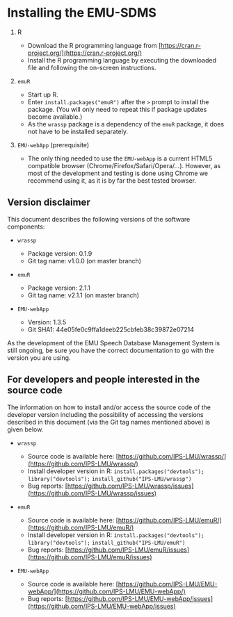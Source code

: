 # Installing the EMU-SDMS

1. R
    - Download the R programming language from  [https://cran.r-project.org/](https://cran.r-project.org/)
    - Install the R programming language by executing the downloaded file and following the on-screen instructions.

2. `emuR`
    - Start up R.
    - Enter `install.packages("emuR")` after the `>` prompt to install the package. (You will only need to repeat this if package updates become available.)
    - As the `wrassp` package is a dependency of the `emuR` package, it does not have to be installed separately.

3. `EMU-webApp` (prerequisite)
    - The only thing needed to use the `EMU-webApp` is a current HTML5 compatible browser (Chrome/Firefox/Safari/Opera/...). However, as most of the development and testing is done using Chrome we recommend using it, as it is by far the best tested browser.

## Version disclaimer

This document describes the following versions of the software components:

- `wrassp`
    - Package version: 0.1.9
    - Git tag name: v1.0.0 (on master branch)

- `emuR`
    - Package version: 2.1.1
    - Git tag name: v2.1.1 (on master branch)

- `EMU-webApp`
    - Version: 1.3.5
    - Git SHA1: 44e05fe0c9ffa1deeb225cbfeb38c39872e07214

As the development of the EMU Speech Database Management System is still ongoing, be sure you have the correct documentation to go with the version you are using.

## For developers and people interested in the source code

The information on how to install and/or access the source code of the developer version including the possibility of accessing the versions described in this document (via the Git tag names mentioned above) is given below.

- `wrassp`
    - Source code is available here: [https://github.com/IPS-LMU/wrassp/](https://github.com/IPS-LMU/wrassp/)
    - Install developer version in R: `install.packages("devtools");` `library("devtools");` `install_github("IPS-LMU/wrassp")`
    - Bug reports: [https://github.com/IPS-LMU/wrassp/issues](https://github.com/IPS-LMU/wrassp/issues)

- `emuR`
    - Source code is available here: [https://github.com/IPS-LMU/emuR/](https://github.com/IPS-LMU/emuR/)
    - Install developer version in R: `install.packages("devtools");` `library("devtools");` `install_github("IPS-LMU/emuR")`
    - Bug reports: [https://github.com/IPS-LMU/emuR/issues](https://github.com/IPS-LMU/emuR/issues)

- `EMU-webApp`
    - Source code is available here: [https://github.com/IPS-LMU/EMU-webApp/](https://github.com/IPS-LMU/EMU-webApp/)
    - Bug reports: [https://github.com/IPS-LMU/EMU-webApp/issues](https://github.com/IPS-LMU/EMU-webApp/issues)

<!-- The data carrier that accompanies this documentation contains a cloned version of all three Git repositories of the software components described here. -->

